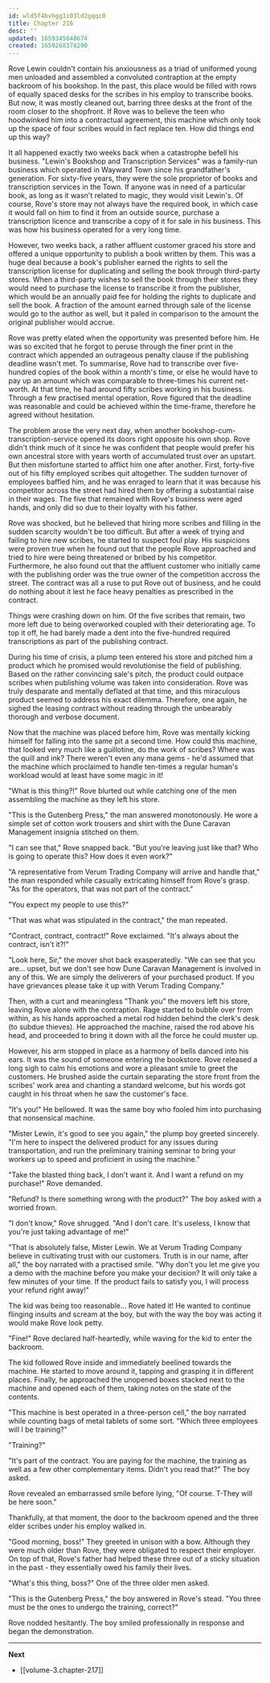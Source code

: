 ```yaml
---
id: wld5f4bvhgg1i03ld2gqqc0
title: Chapter 216
desc: ''
updated: 1659345048674
created: 1659268378290
---
```


Rove Lewin couldn't contain his anxiousness as a triad of uniformed young men unloaded and assembled a convoluted contraption at the empty backroom of his bookshop. In the past, this place would be filled with rows of equally spaced desks for the scribes in his employ to transcribe books. But now, it was mostly cleaned out, barring three desks at the front of the room closer to the shopfront. If Rove was to believe the teen who hoodwinked him into a contractual agreement, this machine which only took up the space of four scribes would in fact replace ten. How did things end up this way?

It all happened exactly two weeks back when a catastrophe befell his business. "Lewin's Bookshop and Transcription Services" was a family-run business which operated in Wayward Town since his grandfather's generation. For sixty-five years, they were the sole proprietor of books and transcription services in the Town. If anyone was in need of a particular book, as long as it wasn't related to magic, they would visit Lewin's. Of course, Rove's store may not always have the required book, in which case it would fall on him to find it from an outside source, purchase a transcription licence and transcribe a copy of it for sale in his business. This was how his business operated for a very long time.

However, two weeks back, a rather affluent customer graced his store and offered a unique opportunity to publish a book written by them. This was a huge deal because a book's publisher earned the rights to sell the transcription license for duplicating and selling the book through third-party stores. When a third-party wishes to sell the book through their stores they would need to purchase the license to transcribe it from the publisher, which would be an annually paid fee for holding the rights to duplicate and sell the book. A fraction of the amount earned through sale of the license would go to the author as well, but it paled in comparison to the amount the original publisher would accrue.

Rove was pretty elated when the opportunity was presented before him. He was so excited that he forgot to peruse through the finer print in the contract which appended an outrageous penalty clause if the publishing deadline wasn't met. To summarise, Rove had to transcribe over five-hundred copies of the book within a month's time, or else he would have to pay up an amount which was comparable to three-times his current net-worth. At that time, he had around fifty scribes working in his business. Through a few practised mental operation, Rove figured that the deadline was reasonable and could be achieved within the time-frame, therefore he agreed without hesitation.

The problem arose the very next day, when another bookshop-cum-transcription-service opened its doors right opposite his own shop. Rove didn't think much of it since he was confident that people would prefer his own ancestral store with years worth of accumulated trust over an upstart. But then misfortune started to afflict him one after another. First, forty-five out of his fifty employed scribes quit altogether. The sudden turnover of employees baffled him, and he was enraged to learn that it was because his competitor across the street had hired them by offering a substantial raise in their wages. The five that remained with Rove's business were aged hands, and only did so due to their loyalty with his father.

Rove was shocked, but he believed that hiring more scribes and filling in the sudden scarcity wouldn't be too difficult. But after a week of trying and failing to hire new scribes, he started to suspect foul play. His suspicions were proven true when he found out that the people Rove approached and tried to hire were being threatened or bribed by his competitor. Furthermore, he also found out that the affluent customer who initially came with the publishing order was the true owner of the competition accross the street. The contract was all a ruse to put Rove out of business, and he could do nothing about it lest he face heavy penalties as prescribed in the contract.

Things were crashing down on him. Of the five scribes that remain, two more left due to being overworked coupled with their deteriorating age. To top it off, he had barely made a dent into the five-hundred required transcriptions as part of the publishing contract.

During his time of crisis, a plump teen entered his store and pitched him a product which he promised would revolutionise the field of publishing. Based on the rather convincing sale's pitch, the product could outpace scribes when publishing volume was taken into consideration. Rove was truly desparate and mentally deflated at that time, and this miraculous product seemed to address his exact dilemma. Therefore, one again, he sighed the leasing contract without reading through the unbearably thorough and verbose document.

Now that the machine was placed before him, Rove was mentally kicking himself for falling into the same pit a second time. How could this machine, that looked very much like a guillotine, do the work of scribes? Where was the quill and ink? There weren't even any mana gems - he'd assumed that the machine which proclaimed to handle ten-times a regular human's workload would at least have some magic in it!

"What is this thing?!" Rove blurted out while catching one of the men assembling the machine as they left his store.

"This is the Gutenberg Press," the man answered monotonously. He wore a simple set of cotton work trousers and shirt with the Dune Caravan Management insignia stitched on them.

"I can see that," Rove snapped back. "But you're leaving just like that? Who is going to operate this? How does it even work?"

"A representative from Verum Trading Company will arrive and handle that," the man responded while casually extricating himself from Rove's grasp. "As for the operators, that was not part of the contract."

"You expect my people to use this?"

"That was what was stipulated in the contract," the man repeated.

"Contract, contract, contract!" Rove exclaimed. "It's always about the contract, isn't it?!"

"Look here, Sir," the mover shot back exasperatedly. "We can see that you are... upset, but we don't see how Dune Caravan Management is involved in any of this. We are simply the deliverers of your purchased product. If you have grievances please take it up with Verum Trading Company."

Then, with a curt and meaningless "Thank you" the movers left his store, leaving Rove alone with the contraption. Rage started to bubble over from within, as his hands approached a metal rod hidden behind the clerk's desk (to subdue thieves). He approached the machine, raised the rod above his head, and proceeded to bring it down with all the force he could muster up.

However, his arm stopped in place as a harmony of bells danced into his ears. It was the sound of someone entering the bookstore. Rove released a long sigh to calm his emotions and wore a pleasant smile to greet the customers. He brushed aside the curtain separating the store front from the scribes' work area and chanting a standard welcome, but his words got caught in his throat when he saw the customer's face.

"It's you!" He bellowed. It was the same boy who fooled him into purchasing that nonsensical machine.

"Mister Lewin, it's good to see you again," the plump boy greeted sincerely. "I'm here to inspect the delivered product for any issues during transportation, and run the preliminary training seminar to bring your workers up to speed and proficient in using the machine."

"Take the blasted thing back, I don't want it. And I want a refund on my purchase!" Rove demanded.

"Refund? Is there something wrong with the product?" The boy asked with a worried frown.

"I don't know," Rove shrugged. "And I don't care. It's useless, I know that you're just taking advantage of me!"

"That is absolutely false, Mister Lewin. We at Verum Trading Company believe in cultivating trust with our customers. Truth is in our name, after all," the boy narrated with a practised smile. "Why don't you let me give you a demo with the machine before you make your decision? It will only take a few minutes of your time. If the product fails to satisfy you, I will process your refund right away!"

The kid was being too reasonable... Rove hated it! He wanted to continue flinging insults and scream at the boy, but with the way the boy was acting it would make Rove look petty.

"Fine!" Rove declared half-heartedly, while waving for the kid to enter the backroom.

The kid followed Rove inside and immediately beelined towards the machine. He started to move around it, tapping and grasping it in different places. Finally, he approached the unopened boxes stacked next to the machine and opened each of them, taking notes on the state of the contents.

"This machine is best operated in a three-person cell," the boy narrated while counting bags of metal tablets of some sort. "Which three employees will I be training?"

"Training?"

"It's part of the contract. You are paying for the machine, the training as well as a few other complementary items. Didn't you read that?" The boy asked.

Rove revealed an embarrassed smile before lying, "Of course. T-They will be here soon."

Thankfully, at that moment, the door to the backroom opened and the three elder scribes under his employ walked in.

"Good morning, boss!" They greeted in unison with a bow. Although they were much older than Rove, they were obligated to respect their employer. On top of that, Rove's father had helped these three out of a sticky situation in the past - they essentially owed his family their lives.

"What's this thing, boss?" One of the three older men asked.

"This is the Gutenberg Press," the boy answered in Rove's stead. "You three must be the ones to undergo the training, correct?"

Rove nodded hesitantly. The boy smiled professionally in response and began the demonstration.

____

**Next**
* [[volume-3.chapter-217]]